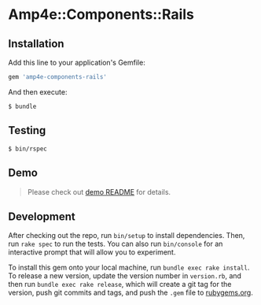 # Amp4e::Components::Rails


## Installation

Add this line to your application's Gemfile:

```ruby
gem 'amp4e-components-rails'
```

And then execute:

    $ bundle

## Testing 
    $ bin/rspec
 
## Demo

> Please check out [demo README](spec/demo/README.md) for details.

## Development

After checking out the repo, run `bin/setup` to install dependencies. Then, run `rake spec` to run the tests. You can also run `bin/console` for an interactive prompt that will allow you to experiment.

To install this gem onto your local machine, run `bundle exec rake install`. To release a new version, update the version number in `version.rb`, and then run `bundle exec rake release`, which will create a git tag for the version, push git commits and tags, and push the `.gem` file to [rubygems.org](https://rubygems.org).